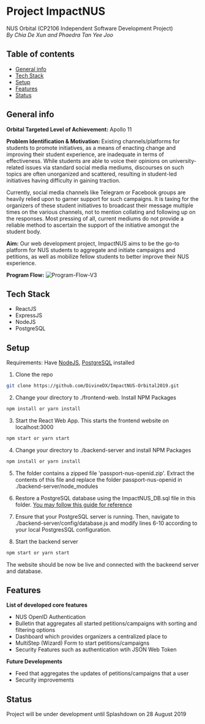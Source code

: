 # Project ImpactNUS
NUS Orbital (CP2106 Independent Software Development Project)<br>
<i>By Chia De Xun and Phaedra Tan Yee Joo</i>

## Table of contents
* [General info](#general-info)
* [Tech Stack](#tech-stack)
* [Setup](#setup)
* [Features](#features)
* [Status](#status)

## General info
<b>Orbital Targeted Level of Achievement:</b> Apollo 11

<b>Problem Identification & Motivation: </b>
Existing channels/platforms for students to promote initiatives, as a means of enacting change and improving their student experience, are inadequate in terms of effectiveness. While students are able to voice their opinions on university-related issues via standard social media mediums, discourses on such topics are often unorganized and scattered, resulting in student-led initiatives having difficulty in gaining traction.

Currently, social media channels like Telegram or Facebook groups are heavily relied upon to garner support for such campaigns. It is taxing for the organizers of these student initiatives to broadcast their message multiple times on the various channels, not to mention collating and following up on the responses. Most pressing of all, current mediums do not provide a reliable method to ascertain the support of the initiative amongst the student body.

<b>Aim:</b>
Our web development project, ImpactNUS aims to be the go-to platform for NUS students to aggregate and initiate campaigns and petitions, as well as mobilize fellow students to better improve their NUS experience.

<b>Program Flow:</b>
<img src="https://i.ibb.co/NNfPNp0/Program-Flow-V3.png" alt="Program-Flow-V3" border="0"/>

## Tech Stack
* ReactJS
* ExpressJS
* NodeJS
* PostgreSQL

## Setup
Requirements: Have <a href = "https://nodejs.org/en/download/">NodeJS</a>, <a href = "https://www.postgresql.org/download/">PostgreSQL</a> installed 
1. Clone the repo
```sh
git clone https://github.com/DivineDX/ImpactNUS-Orbital2019.git
```

2. Change your directory to ./frontend-web. Install NPM Packages
```sh
npm install or yarn install
```

3. Start the React Web App. This starts the frontend website on localhost:3000
```sh
npm start or yarn start
```

4. Change your directory to ./backend-server and install NPM Packages
```sh
npm install or yarn install
```

5. The folder contains a zipped file 'passport-nus-openid.zip'. Extract the contents of this file and replace the folder passport-nus-openid in ./backend-server/node_modules

6. Restore a PostgreSQL database using the ImpactNUS_DB.sql file in this folder. <a href="http://www.postgresqltutorial.com/postgresql-restore-database/">You may follow this guide for reference</a>

7. Ensure that your PostgreSQL server is running. Then, navigate to ./backend-server/config/database.js and modify lines 6-10 according to your local PostgresSQL configuration.

8. Start the backend server 
```sh
npm start or yarn start
```
The website should be now be live and connected with the backeend server and database.

## Features
<b>List of developed core features</b>
* NUS OpenID Authentication
* Bulletin that aggregates all started petitions/campaigns with sorting and filtering options
* Dashboard which provides organizers a centralized place to 
* MultiStep (Wizard) Form to start petitions/campaigns
* Security Features such as authentication wtih JSON Web Token

<b>Future Developments</b>
* Feed that aggregates the updates of petitions/campaigns that a user 
* Security improvements

## Status
Project will be under development until Splashdown on 28 August 2019
